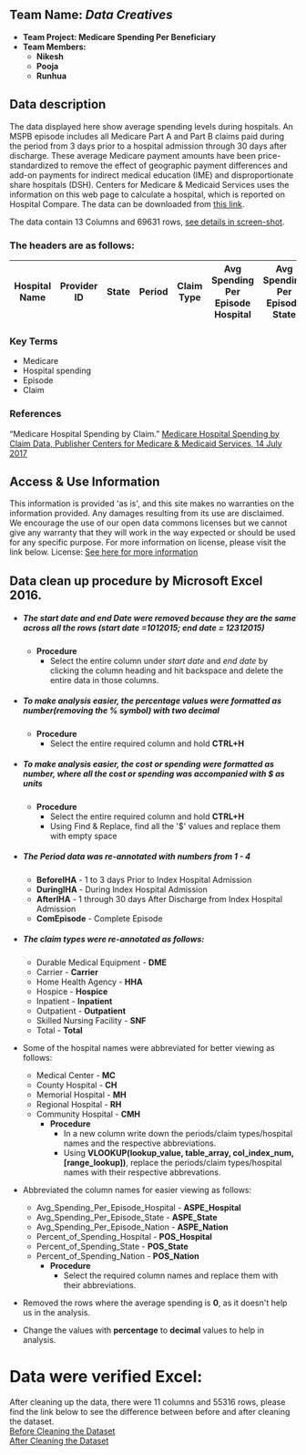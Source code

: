 ## **Team Name: _Data Creatives_**
- **Team Project: Medicare Spending Per Beneficiary**
- **Team Members:**
  - **Nikesh**
  - **Pooja**
  - **Runhua**

## Data description

The data displayed here show average spending levels during hospitals. An MSPB episode includes all Medicare Part A and Part B claims paid during the period from 3 days prior to a hospital admission through 30 days after discharge. These average Medicare payment amounts have been price-standardized to remove the effect of geographic payment differences and add-on payments for indirect medical education (IME) and disproportionate share hospitals (DSH). Centers for Medicare & Medicaid Services uses the information on this web page to calculate a hospital, which is reported on Hospital Compare. The data can be downloaded from [this link](https://catalog.data.gov/dataset/medicare-hospital-spending-by-claim-61b57).  

The data contain 13 Columns and 69631 rows, [see details in screen-shot](https://github.com/vnikesh/8086-002---Project/blob/master/Deliverable/Data%20Cleaning%20Documentation/Support%20Files/Before%20Cleaning.png).

### The headers are as follows:
| Hospital Name | Provider ID |	State |	Period | Claim Type | Avg Spending Per Episode Hospital | Avg Spending Per Episode State |	Avg Spending Per Episode Nation |Percent of Spending Hospital|Percent of Spending State|Percent of Spending Nation| Start Date| End Date|
|:------:|:------:|:---:|:----:|:-----:|:--------:|:--------:|:--------:|:---------:|:---------:|:--------:|:------:|:-------:|

### Key Terms
* Medicare
* Hospital spending
* Episode
* Claim

### References

“Medicare Hospital Spending by Claim.” [Medicare Hospital Spending by Claim Data, Publisher Centers for Medicare & Medicaid Services, 14 July 2017]( https://catalog.data.gov/dataset/medicare-hospital-spending-by-claim-61b57)

## Access & Use Information

This information is provided 'as is', and this site makes no warranties on the information provided. Any damages resulting from its use are disclaimed. We encourage the use of our open data commons licenses but we cannot give any warranty that they will work in the way expected or should be used for any specific purpose. For more information on license, please visit the link below. License: [See here for more information](http://opendefinition.org/licenses/odc-odbl/)

## Data clean up procedure by Microsoft Excel 2016.
-  ##### The start date and end Date were removed because they are the same across all the rows (start date =1012015; end date = 12312015)
   - **Procedure**
       - Select the entire column under *start date* and *end date* by clicking the column heading and hit backspace and delete the entire data in those columns.
- ##### To make analysis easier, the percentage values were formatted as number(removing the % symbol) with two decimal
    - **Procedure**
        - Select the entire required column and hold **CTRL+H**
        
- ##### To make analysis easier, the cost or spending were formatted as number, where all the cost or spending was accompanied with $ as units
   - **Procedure**
        - Select the entire required column and hold **CTRL+H**
        - Using Find & Replace, find all the '$' values and replace them with empty space
- ##### The Period data was re-annotated with numbers from 1 - 4
   -  **BeforeIHA** - 1 to 3 days Prior to Index Hospital Admission 
   -  **DuringIHA** - During Index Hospital Admission 
   -  **AfterIHA** - 1 through 30 days After Discharge from Index Hospital Admission
   - **ComEpisode** - Complete Episode
- ##### The claim types were re-annotated as follows:
   - Durable Medical Equipment	- **DME**
   - Carrier - **Carrier**
   - Home Health Agency - **HHA**
   - Hospice - **Hospice**
   - Inpatient - **Inpatient**
   - Outpatient - **Outpatient**
   - Skilled Nursing Facility - **SNF**
   - Total - **Total**
- Some of the hospital names were abbreviated for better viewing as follows:
   - Medical Center - **MC**
   - County Hospital - **CH**
   - Memorial Hospital - **MH**
   - Regional Hospital - **RH**
   - Community Hospital - **CMH**
     - **Procedure**
        -  In a new column write down the periods/claim types/hospital names and the respective abbreviations.
        -  Using **VLOOKUP(lookup_value, table_array, col_index_num,[range_lookup])**, replace the  periods/claim types/hospital names with their respective abbrevations.
 - Abbreviated the column names for easier viewing as follows:
   - Avg_Spending_Per_Episode_Hospital    - **ASPE_Hospital**
   - Avg_Spending_Per_Episode_State      - **ASPE_State**
   - Avg_Spending_Per_Episode_Nation     - **ASPE_Nation**
   - Percent_of_Spending_Hospital        - **POS_Hospital**
   - Percent_of_Spending_State           - **POS_State**
   - Percent_of_Spending_Nation         - **POS_Nation**
     - **Procedure**
        - Select the required column names and replace them with their abbreviations.
-  Removed the rows where the average spending is **0**, as it doesn't help us in the analysis.
-  Change the values with **percentage** to **decimal** values to help in analysis.

# Data were verified Excel:

After cleaning up the data, there were 11 columns and 55316 rows, please find the link below to see the difference between before and after cleaning the dataset.    
[Before Cleaning the Dataset](https://github.com/vnikesh/8086-002---Project/blob/master/Deliverable/Data%20Cleaning%20Documentation/Support%20Files/Before%20Cleaning.png)  
[After Cleaning the Dataset](https://github.com/vnikesh/8086-002---Project/blob/master/Deliverable/Data%20Cleaning%20Documentation/Support%20Files/After%20Cleaning.png)  
